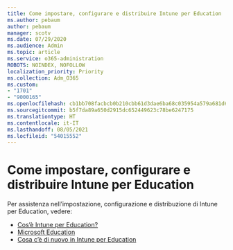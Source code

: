 ```yaml
---
title: Come impostare, configurare e distribuire Intune per Education
ms.author: pebaum
author: pebaum
manager: scotv
ms.date: 07/29/2020
ms.audience: Admin
ms.topic: article
ms.service: o365-administration
ROBOTS: NOINDEX, NOFOLLOW
localization_priority: Priority
ms.collection: Adm_O365
ms.custom:
- "1701"
- "9000165"
ms.openlocfilehash: cb1bb708facbcb0b210cbb61d3dae6ba68c035954a579a681d618f6bc16dd810
ms.sourcegitcommit: b5f7da89a650d2915dc652449623c78be6247175
ms.translationtype: HT
ms.contentlocale: it-IT
ms.lasthandoff: 08/05/2021
ms.locfileid: "54015552"
---
```

# <a name="how-to-set-up-configure-and-deploy-intune-for-education"></a>Come impostare, configurare e distribuire Intune per Education

Per assistenza nell’impostazione, configurazione e distribuzione di Intune per Education, vedere:

- [Cos’è Intune per Education?](https://docs.microsoft.com/intune-education/what-is-intune-for-education)
- [Microsoft Education](https://www.microsoft.com/education/intune/default.aspx)
- [Cosa c’è di nuovo in Intune per Education](https://docs.microsoft.com/intune-education/whats-new-in-edu)